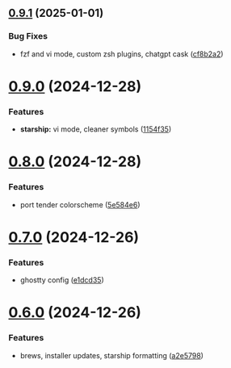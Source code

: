 ## [0.9.1](https://github.com/jmreicha/configs/compare/v0.9.0...v0.9.1) (2025-01-01)


### Bug Fixes

* fzf and vi mode, custom zsh plugins, chatgpt cask ([cf8b2a2](https://github.com/jmreicha/configs/commit/cf8b2a2958218fd9ac23c127cfe42e58b4495653))



# [0.9.0](https://github.com/jmreicha/configs/compare/v0.8.0...v0.9.0) (2024-12-28)


### Features

* **starship:** vi mode, cleaner symbols ([1154f35](https://github.com/jmreicha/configs/commit/1154f35b397f34b0702d8f1096b2466871c7626f))



# [0.8.0](https://github.com/jmreicha/configs/compare/v0.7.0...v0.8.0) (2024-12-28)


### Features

* port tender colorscheme ([5e584e6](https://github.com/jmreicha/configs/commit/5e584e615a8349d48fb1b16fc9b2cf0ecf3b3e50))



# [0.7.0](https://github.com/jmreicha/configs/compare/v0.6.0...v0.7.0) (2024-12-26)


### Features

* ghostty config ([e1dcd35](https://github.com/jmreicha/configs/commit/e1dcd3566973ab80f8d2648d6f96d0e3865ce43c))



# [0.6.0](https://github.com/jmreicha/configs/compare/v0.5.4...v0.6.0) (2024-12-26)


### Features

* brews, installer updates, starship formatting ([a2e5798](https://github.com/jmreicha/configs/commit/a2e5798f27a846615bf5a9123f026f16b2744d51))



